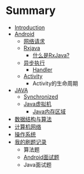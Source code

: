 # Summary

* [Introduction](README.md)
* [Android](Android.md)
  * [网络请求](chapter1/wang-luo-qing-qiu.md)
  * [Rxjava](chapter1/rxjava.md)
    * [什么是RxJava?](chapter1/rxjava/shi-yao-shi-rxjava.md)
  * [异步执行](chapter1/yi-bu-zhi-xing.md)
    * [Handler](chapter1/yi-bu-zhi-xing/handler.md)
  * [Activity](chapter1/activity.md)
    * Activity的生命周期
* [JAVA](java.md)
  * [Synchronized](java/synchronized.md)
  * [Java虚拟机](java/javaxu-ni-ji.md)
    * [Java内存区域](java/javaxu-ni-ji/javanei-cun-qu-yu.md)
* [数据结构与算法](shu-ju-jie-gou-yu-suan-fa.md)
* [计算机网络](ji-suan-ji-wang-luo.md)
* [操作系统](cao-zuo-xi-tong.md)
* [我的刷题记录](wo-de-shua-ti-ji-lu.md)
  * 算法题
  * [Android面试题](wo-de-shua-ti-ji-lu/androidmian-shi-ti.md)
  * Java面试题

